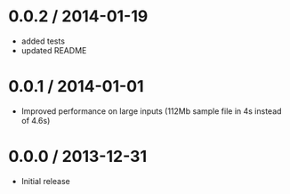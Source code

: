 0.0.2 / 2014-01-19
==================

* added tests
* updated README

0.0.1 / 2014-01-01
==================

* Improved performance on large inputs (112Mb sample file in 4s instead of 4.6s)

0.0.0 / 2013-12-31
==================

* Initial release
